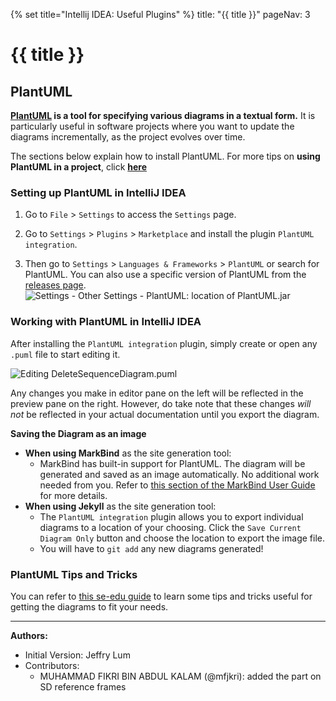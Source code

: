 {% set title="Intellij IDEA: Useful Plugins" %}
<frontmatter>
  title: "{{ title }}"
  pageNav: 3
</frontmatter>


# {{ title }}

## PlantUML

**[PlantUML](http://plantuml.com/) is a tool for specifying various diagrams in a textual form.** It is particularly useful in software projects where you want to update the diagrams incrementally, as the project evolves over time.

The sections below explain how to install PlantUML. For more tips on **using PlantUML in a project**, click **[here](plantUml.html)**

<!-- --------------------------------------------------------------------------------------------------------- -->
<div id="plantuml-setting-up">

### Setting up PlantUML in IntelliJ IDEA

1. Go to `File` \> `Settings` to access the `Settings` page.

2. Go to `Settings` \> `Plugins` \> `Marketplace` and install the plugin `PlantUML integration`.

3. Then go to `Settings` \> `Languages & Frameworks` \> `PlantUML` or search for PlantUML. You can also use a specific version of PlantUML from the [releases page](https://github.com/plantuml/plantuml/releases).
    ![Settings - Other Settings - PlantUML: location of PlantUML.jar](images/plantuml/ConfiguringSettings.png)
</div>
<!-- --------------------------------------------------------------------------------------------------------- -->
<div id="plantuml-usage">

### Working with PlantUML in IntelliJ IDEA


After installing the `PlantUML integration` plugin, simply create or open any `.puml` file to start editing it.

![Editing `DeleteSequenceDiagram.puml`](images/plantuml/EditingDeleteSequenceDiagram.png)

Any changes you make in editor pane on the left will be reflected in the preview pane on the right. However, do take note that these changes *will not* be reflected in your actual documentation until you export the diagram.

****Saving the Diagram as an image****

* **When using MarkBind** as the site generation tool:
  * MarkBind has built-in support for PlantUML. The diagram will be generated and saved as an image automatically. No additional work needed from you. Refer to [this section of the MarkBind User Guide](https://markbind.org/userGuide/components/imagesAndDiagrams.html#plantuml-diagrams) for more details.
* **When using Jekyll** as the site generation tool:
  * The `PlantUML integration` plugin allows you to export individual diagrams to a location of your choosing. Click the `Save Current Diagram Only` button and choose the location to export the image file.
  * You will have to `git add` any new diagrams generated!

</div>
<!-- --------------------------------------------------------------------------------------------------------- -->

### PlantUML Tips and Tricks

You can refer to [this se-edu guide](plantUml.html#tips-and-tricks) to learn some tips and tricks useful for getting the diagrams to fit your needs.

--------------------------------------------------------------------------------
**Authors:**
* Initial Version: Jeffry Lum
* Contributors:
  * MUHAMMAD FIKRI BIN ABDUL KALAM (@mfjkri): added the part on SD reference frames
